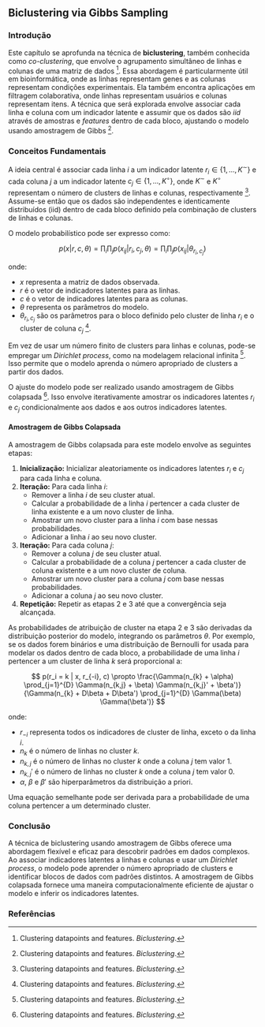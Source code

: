 ## Biclustering via Gibbs Sampling

### Introdução
Este capítulo se aprofunda na técnica de **biclustering**, também conhecida como *co-clustering*, que envolve o agrupamento simultâneo de linhas e colunas de uma matriz de dados [^903]. Essa abordagem é particularmente útil em bioinformática, onde as linhas representam genes e as colunas representam condições experimentais. Ela também encontra aplicações em filtragem colaborativa, onde linhas representam usuários e colunas representam itens. A técnica que será explorada envolve associar cada linha e coluna com um indicador latente e assumir que os dados são *iid* através de amostras e *features* dentro de cada bloco, ajustando o modelo usando amostragem de Gibbs [^903].

### Conceitos Fundamentais

A ideia central é associar cada linha $i$ a um indicador latente $r_i \in \{1, ..., K^{\sim}\}$ e cada coluna $j$ a um indicador latente $c_j \in \{1, ..., K^{\circ}\}$, onde $K^{\sim}$ e $K^{\circ}$ representam o número de clusters de linhas e colunas, respectivamente [^903]. Assume-se então que os dados são independentes e identicamente distribuídos (iid) dentro de cada bloco definido pela combinação de clusters de linhas e colunas.

O modelo probabilístico pode ser expresso como:

$$ p(x|r, c, \theta) = \prod_{i} \prod_{j} p(x_{ij}|r_i, c_j, \theta) = \prod_{i} \prod_{j} p(x_{ij}|\theta_{r_i, c_j}) $$

onde:
*   $x$ representa a matriz de dados observada.
*   $r$ é o vetor de indicadores latentes para as linhas.
*   $c$ é o vetor de indicadores latentes para as colunas.
*   $\theta$ representa os parâmetros do modelo.
*   $\theta_{r_i, c_j}$ são os parâmetros para o bloco definido pelo cluster de linha $r_i$ e o cluster de coluna $c_j$ [^903].

Em vez de usar um número finito de clusters para linhas e colunas, pode-se empregar um *Dirichlet process*, como na modelagem relacional infinita [^903]. Isso permite que o modelo aprenda o número apropriado de clusters a partir dos dados.

O ajuste do modelo pode ser realizado usando amostragem de Gibbs colapsada [^903]. Isso envolve iterativamente amostrar os indicadores latentes $r_i$ e $c_j$ condicionalmente aos dados e aos outros indicadores latentes.

#### Amostragem de Gibbs Colapsada
A amostragem de Gibbs colapsada para este modelo envolve as seguintes etapas:

1.  **Inicialização:** Inicializar aleatoriamente os indicadores latentes $r_i$ e $c_j$ para cada linha e coluna.
2.  **Iteração:** Para cada linha $i$:
    *   Remover a linha $i$ de seu cluster atual.
    *   Calcular a probabilidade de a linha $i$ pertencer a cada cluster de linha existente e a um novo cluster de linha.
    *   Amostrar um novo cluster para a linha $i$ com base nessas probabilidades.
    *   Adicionar a linha $i$ ao seu novo cluster.
3.  **Iteração:** Para cada coluna $j$:
    *   Remover a coluna $j$ de seu cluster atual.
    *   Calcular a probabilidade de a coluna $j$ pertencer a cada cluster de coluna existente e a um novo cluster de coluna.
    *   Amostrar um novo cluster para a coluna $j$ com base nessas probabilidades.
    *   Adicionar a coluna $j$ ao seu novo cluster.
4.  **Repetição:** Repetir as etapas 2 e 3 até que a convergência seja alcançada.

As probabilidades de atribuição de cluster na etapa 2 e 3 são derivadas da distribuição posterior do modelo, integrando os parâmetros $\theta$. Por exemplo, se os dados forem binários e uma distribuição de Bernoulli for usada para modelar os dados dentro de cada bloco, a probabilidade de uma linha $i$ pertencer a um cluster de linha $k$ será proporcional a:

$$ p(r_i = k | x, r_{-i}, c) \propto \frac{\Gamma(n_{k} + \alpha) \prod_{j=1}^{D} \Gamma(n_{k,j} + \beta) \Gamma(n_{k,j}' + \beta')}{\Gamma(n_{k} + D\beta + D\beta') \prod_{j=1}^{D} \Gamma(\beta) \Gamma(\beta')} $$

onde:

*   $r_{-i}$ representa todos os indicadores de cluster de linha, exceto o da linha $i$.
*   $n_k$ é o número de linhas no cluster $k$.
*   $n_{k,j}$ é o número de linhas no cluster $k$ onde a coluna $j$ tem valor 1.
*   $n_{k,j}'$ é o número de linhas no cluster $k$ onde a coluna $j$ tem valor 0.
*   $\alpha$, $\beta$ e $\beta'$ são hiperparâmetros da distribuição a priori.

Uma equação semelhante pode ser derivada para a probabilidade de uma coluna pertencer a um determinado cluster.

### Conclusão
A técnica de biclustering usando amostragem de Gibbs oferece uma abordagem flexível e eficaz para descobrir padrões em dados complexos. Ao associar indicadores latentes a linhas e colunas e usar um *Dirichlet process*, o modelo pode aprender o número apropriado de clusters e identificar blocos de dados com padrões distintos. A amostragem de Gibbs colapsada fornece uma maneira computacionalmente eficiente de ajustar o modelo e inferir os indicadores latentes.

### Referências
[^903]: Clustering datapoints and features. *Biclustering*.
<!-- END -->